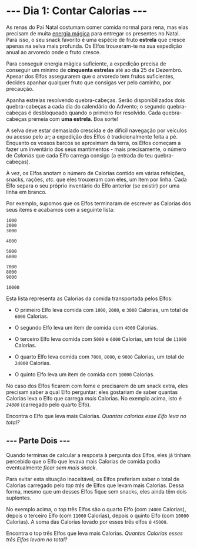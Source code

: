 # --- Dia 1: Contar Calorias ---

As renas do Pai Natal costumam comer comida normal para rena, mas elas precisam de muita [energia mágica](https://adventofcode.com/2018/day/25) para entregar os presentes no Natal. Para isso, o seu snack favorito é uma espécie de fruto **estrela** que cresce apenas na selva mais profunda. Os Elfos trouxeram-te na sua expedição anual ao arvoredo onde o fruto cresce.

Para conseguir energia mágica suficiente, a expedição precisa de conseguir um mínimo de **cinquenta estrelas** até ao dia 25 de Dezembro. Apesar dos Elfos assegurarem que o arvoredo tem frutos suficientes, decides apanhar qualquer fruto que consigas ver pelo caminho, por precaução.

Apanha estrelas resolvendo quebra-cabeças. Serão disponibilizados dois quebra-cabeças a cada dia do calendário do Advento; o segundo quebra-cabeças é desbloqueado quando o primeiro for resolvido. Cada quebra-cabeças premeia com **uma estrela**. Boa sorte!

A selva deve estar demasiado crescida e de difícil navegação por veículos ou acesso pelo ar; a expedição dos Elfos é tradicionalmente feita a pé. Enquanto os vossos barcos se aproximam da terra, os Elfos começam a fazer um inventário dos seus mantimentos - mais precisamente, o número de *Calorias* que cada Elfo carrega consigo (a entrada do teu quebra-cabeças).

À vez, os Elfos anotam o número de Calorias contido em várias refeições, snacks, rações, *etc.* que eles trouxeram com eles, um item por linha. Cada Elfo separa o seu próprio inventário do Elfo anterior (se existir) por uma linha em branco.

Por exemplo, supomos que os Elfos terminaram de escrever as Calorias dos seus items e acabamos com a seguinte lista:

```
1000
2000
3000

4000

5000
6000

7000
8000
9000

10000

```

Esta lista representa as Calorias da comida transportada pelos Elfos:


- O primeiro Elfo leva comida com  `1000`, `2000`, e `3000` Calorias, um total de `6000` Calorias.

- O segundo Elfo leva um item de comida com `4000` Calorias.

- O terceiro Elfo leva comida com `5000` e `6000` Calorias, um total de `11000` Calorias.

- O quarto Elfo leva comida com `7000`, `8000`, e `9000` Calorias, um total de `24000` Calorias.

- O quinto Elfo leva um item de comida com `10000` Calorias.


No caso dos Elfos ficarem com fome e precisarem de um snack extra, eles precisam saber a qual Elfo perguntar: eles gostariam de saber quantas Calorias leva o Elfo que carrega *mais* Calorias. No exemplo acima, isto é *`24000`* (carregado pelo quarto Elfo).

Encontra o Elfo que leva mais Calorias. *Quantas calorias esse Elfo leva no total?*

## --- Parte Dois ---

Quando terminas de calcular a resposta à pergunta dos Elfos, eles já tinham percebido que o Elfo que levava mais Calorias de comida podia eventualmente *ficar sem mais snack*.

Para evitar esta situação inaceitável, os Elfos preferiam saber o total de Calorias carregado pelo *top três* de Elfos que levam mais Calorias. Dessa forma, mesmo que um desses Elfos fique sem snacks, eles ainda têm dois suplentes.

No exemplo acima, o top três Elfos são o quarto Elfo (com `24000` Calorias), depois o terceiro Elfo (com `11000` Calorias), depois o quinto Elfo (com `10000` Calorias). A soma das Calorias levado por esses três elfos é `45000`.

Encontra o top três Elfos que leva mais Calorias. *Quantas Calorias esses três Elfos levam no total?*
